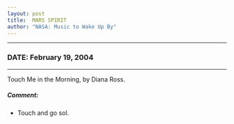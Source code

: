 ```yaml
---
layout: post
title:  MARS SPIRIT
author: "NASA: Music to Wake Up By"
---
```


----
### DATE: February 19, 2004
----
Touch Me in the Morning, by Diana Ross.

##### Comment:
* Touch and go sol.
